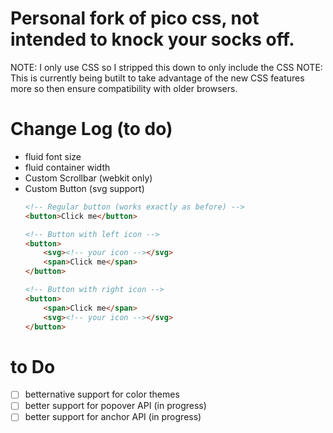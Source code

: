# Personal fork of pico css, not intended to knock your socks off.
NOTE: I only use CSS so I stripped this down to only include the CSS
NOTE: This is currently being butilt to take advantage of the new CSS features more so then ensure compatibility with older browsers.

# Change Log (to do)
- fluid font size
- fluid container width
- Custom Scrollbar (webkit only)
- Custom Button (svg support)
  ```html
  <!-- Regular button (works exactly as before) -->
  <button>Click me</button>

  <!-- Button with left icon -->
  <button>
      <svg><!-- your icon --></svg>
      <span>Click me</span>
  </button>

  <!-- Button with right icon -->
  <button>
      <span>Click me</span>
      <svg><!-- your icon --></svg>
  </button>
  ```

# to Do
- [ ] betternative support for color themes
- [ ] better support for popover API (in progress)
- [ ] better support for anchor API (in progress)
